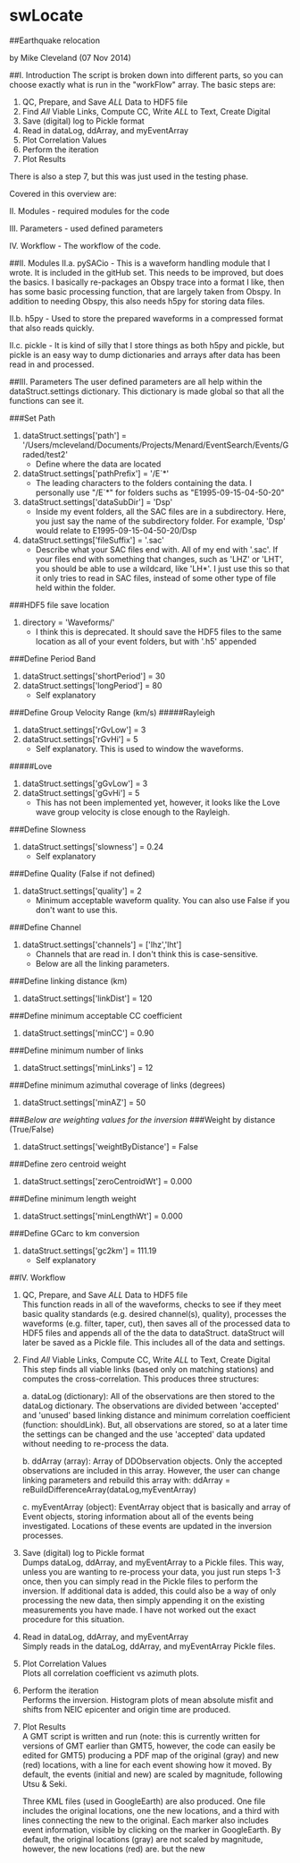 swLocate
========

##Earthquake relocation

by Mike Cleveland (07 Nov 2014)



##I. Introduction
The script is broken down into different parts, so you can choose exactly what is run
in the "workFlow" array. The basic steps are:

1. QC, Prepare, and Save *ALL* Data to HDF5 file 
2. Find *All* Viable Links, Compute CC, Write *ALL* to Text, Create Digital
3. Save (digital) log to Pickle format
4. Read in dataLog, ddArray, and myEventArray
5. Plot Correlation Values
6. Perform the iteration
7. Plot Results

There is also a step 7, but this was just used in the testing phase.

Covered in this overview are:

II. Modules 
	- required modules for the code
	
III. Parameters 
	- used defined parameters
	
IV. Workflow
	- The workflow of the code.


##II. Modules
II.a. pySACio - This is a waveform handling module that I wrote. It is included in the 
					gitHub set. This needs to be improved, but does the basics. I basically
					re-packages an Obspy trace into a format I like, then has some basic
					processing function, that are largely taken from Obspy. In addition
					to needing Obspy, this also needs h5py for storing data files.
					
II.b. h5py - Used to store the prepared waveforms in a compressed format that also reads
				quickly.

II.c. pickle - It is kind of silly that I store things as both h5py and pickle, but pickle
					is an easy way to dump dictionaries and arrays after data has been
					read in and processed.

##III. Parameters
The user defined parameters are all help within the dataStruct.settings dictionary. This
dictionary is made global so that all the functions can see it.

###Set Path 
1. dataStruct.settings['path'] = '/Users/mcleveland/Documents/Projects/Menard/EventSearch/Events/Graded/test2'
	* Define where the data are located
2. dataStruct.settings['pathPrefix'] = '/E`*'
	* The leading characters to the folders containing the data. I personally use "/E`*" for
		folders suchs as "E1995-09-15-04-50-20"
3. dataStruct.settings['dataSubDir'] = 'Dsp'
	* Inside my event folders, all the SAC files are in a subdirectory. Here, you just say the 
		name of the subdirectory folder. For example, 'Dsp' would relate to 
		E1995-09-15-04-50-20/Dsp
4. dataStruct.settings['fileSuffix'] = '.sac'
	* Describe what your SAC files end with. All of my end with '.sac'. If your files
		end with something that changes, such as 'LHZ' or 'LHT', you should be able to
		use a wildcard, like 'LH*'. I just use this so that it only tries to read in SAC
		files, instead of some other type of file held within the folder.

###HDF5 file save location 
1. directory = 'Waveforms/'
	* I think this is deprecated. It should save the HDF5 files to the same location
		as all of your event folders, but with '.h5' appended

###Define Period Band 
1. dataStruct.settings['shortPeriod'] = 30
2. dataStruct.settings['longPeriod']  = 80
	* Self explanatory

###Define Group Velocity Range (km/s) 
#####Rayleigh 
1. dataStruct.settings['rGvLow'] = 3
2. dataStruct.settings['rGvHi']  = 5
	* Self explanatory. This is used to window the waveforms.

#####Love 
1. dataStruct.settings['gGvLow'] = 3
2. dataStruct.settings['gGvHi']  = 5
	* This has not been implemented yet, however, it looks like the Love wave group
		velocity is close enough to the Rayleigh.
	
###Define Slowness 
1. dataStruct.settings['slowness'] = 0.24
	* Self explanatory

###Define Quality (False if not defined) 
1. dataStruct.settings['quality'] = 2
	* Minimum acceptable waveform quality. You can also use False if you don't want to use
		this.

###Define Channel 
1. dataStruct.settings['channels'] = ['lhz','lht']
	* Channels that are read in. I don't think this is case-sensitive.
	* Below are all the linking parameters.

###Define linking distance (km) 
1. dataStruct.settings['linkDist'] = 120

###Define minimum acceptable CC coefficient 
1. dataStruct.settings['minCC'] = 0.90

###Define minimum number of links 
1. dataStruct.settings['minLinks'] = 12

###Define minimum azimuthal coverage of links (degrees) 
1. dataStruct.settings['minAZ'] = 50

###*Below are weighting values for the inversion*
###Weight by distance (True/False) 
1. dataStruct.settings['weightByDistance'] = False

###Define zero centroid weight 
1. dataStruct.settings['zeroCentroidWt'] = 0.000

###Define minimum length weight 
1. dataStruct.settings['minLengthWt'] = 0.000

###Define GCarc to km conversion 
1. dataStruct.settings['gc2km'] = 111.19
	* Self explanatory



##IV. Workflow
1. QC, Prepare, and Save *ALL* Data to HDF5 file<br>
	This function reads in all of the waveforms, checks to see if they meet basic quality
	standards (e.g. desired channel(s), quality), processes the waveforms (e.g. filter, 
	taper, cut), then saves all of the processed data to HDF5 files and appends all of the
	the data to dataStruct. dataStruct will later be saved as a Pickle file. This includes
	all of the data and settings.
	
2. Find *All* Viable Links, Compute CC, Write *ALL* to Text, Create Digital<br>
	This step finds all viable links (based only on matching stations) and computes the
	cross-correlation. This produces three structures:
	
	a. dataLog (dictionary): All of the observations are then stored to the dataLog dictionary. 
	    The observations are divided between 'accepted' and 'unused' based linking distance
		and minimum correlation coefficient (function: shouldLink). But, all observations 
		are stored, so at a later time the settings can be changed and the use 'accepted' 
		data updated without needing to re-process the data.
	
	b. ddArray (array): Array of DDObservation objects. Only the accepted observations
		are included in this array. However, the user can change linking parameters and
		rebuild this array with:
			ddArray = reBuildDifferenceArray(dataLog,myEventArray)
	
	c. myEventArray (object): EventArray object that is basically and array of Event objects,
		storing information about all of the events being investigated. Locations of these
		events are updated in the inversion processes.
	
3. Save (digital) log to Pickle format<br>
	Dumps dataLog, ddArray, and myEventArray to a Pickle files. This way, unless you are 
	wanting to re-process your data, you just run steps 1-3 once, then you can simply read 
	in the Pickle files to perform the inversion. If additional data is added, this could
	also be a way of only processing the new data, then simply appending it on the existing
	measurements you have made. I have not worked out the exact procedure for this situation.
	
4. Read in dataLog, ddArray, and myEventArray<br>
	Simply reads in the dataLog, ddArray, and myEventArray Pickle files.
	
5. Plot Correlation Values<br>
	Plots all correlation coefficient vs azimuth plots.
	
6. Perform the iteration<br>
	Performs the inversion. Histogram plots of mean absolute misfit and shifts from
	NEIC epicenter and origin time are produced.

7. Plot Results<br>
	A GMT script is written and run (note: this is currently written for 
	versions of GMT earlier than GMT5, however, the code can easily be edited for GMT5)
	producing a PDF map of the original (gray) and new (red) locations, with a line for
	each event showing how it moved. By default, the events (initial and new) are scaled
	by magnitude, following Utsu & Seki.
	
	Three KML files (used in GoogleEarth) are also produced. One file includes the original
	locations, one the new locations, and a third with lines connecting the new to the
	original. Each marker also includes event information, visible by clicking on the
	marker in GoogleEarth. By default, the original locations (gray) are not scaled by 
	magnitude, however, the new locations (red) are.
	but the new

